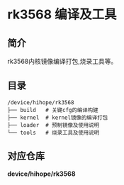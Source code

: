# rk3568 编译及工具

## 简介

rk3568内核镜像编译打包,烧录工具等。

## 目录

```
/device/hihope/rk3568
├── build   # 关键cfg的编译构建
├── kernel  # kernel镜像的编译打包
├── loader  # 预制镜像及使用说明
└── tools   # 烧录工具及使用说明

```


## 对应仓库

**device/hihope/rk3568**

